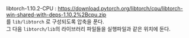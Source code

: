 libtorch-1.10.2-CPU : https://download.pytorch.org/libtorch/cpu/libtorch-win-shared-with-deps-1.10.2%2Bcpu.zip          
를 ```lib/libtorch``` 로 구성되도록 압축을 푼다.    
그 다음 ```libtorch/lib```의 라이브러리 파일들을 실행파일과 같은 위치에 둔다.  


